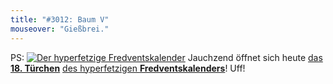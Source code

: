 ```yaml
---
title: "#3012: Baum V"
mouseover: "Gießbrei."
---
```


PS:
<a href="http://www.fonflatter.de/der-fetzige-fredventskalender-2013"><img title="Der hyperfetzige Fredventskalender" src="http://www.fonflatter.de/adv12/fredventskalender_banner.png"></a>
Jauchzend öffnet sich heute <a href="http://www.fonflatter.de/2013/12/18/das-18-tuerchen" title="Das 18. Türchen">das <strong>18. Türchen</strong></a> <a href="http://www.fonflatter.de/der-fetzige-fredventskalender-2013" title="Der hyperfetzige Fredventskalender 2013">des hyperfetzigen <strong>Fredventskalenders</strong></a>!
Uff!



